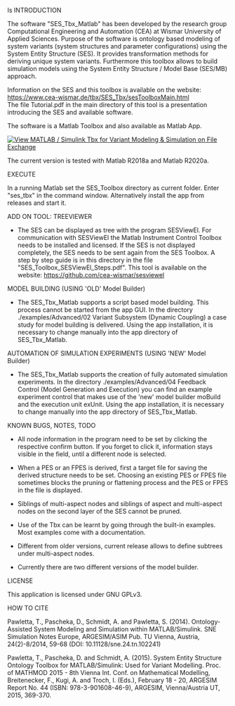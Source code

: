 Is INTRODUCTION

The software "SES_Tbx_Matlab" has been developed by the research group
Computational Engineering and Automation (CEA) at Wismar University of Applied Sciences.
Purpose of the software is ontology based modeling of system variants
(system structures and parameter configurations) using
the System Entity Structure (SES). It provides transformation methods for deriving
unique system variants.
Furthermore this toolbox allows to build simulation models using the System Entity
Structure / Model Base (SES/MB) approach.

Information on the SES and this toolbox is available on the website:  
https://www.cea-wismar.de/tbx/SES_Tbx/sesToolboxMain.html  
The file Tutorial.pdf in the main directory of this tool is a presentation introducing the
SES and available software.

The software is a Matlab Toolbox and also available as Matlab App.

[![View MATLAB / Simulink Tbx for Variant Modeling & Simulation on File Exchange](https://www.mathworks.com/matlabcentral/images/matlab-file-exchange.svg)](https://de.mathworks.com/matlabcentral/fileexchange/68531-matlab-simulink-tbx-for-variant-modeling-simulation)

The current version is tested with
Matlab R2018a and Matlab R2020a.

EXECUTE

In a running Matlab set the SES_Toolbox directory as current folder.
Enter "ses_tbx" in the command window.
Alternatively install the app from releases and start it.

ADD ON TOOL: TREEVIEWER

- The SES can be displayed as tree with the program SESViewEl. For communication
with SESViewEl the Matlab Instrument Control Toolbox needs to be installed and
licensed. If the SES is not displayed completely, the SES needs to be sent again
from the SES Toolbox. A step by step guide is in this directory in the file 
"SES_Toolbox_SESViewEl_Steps.pdf". This tool is available on the website:
https://github.com/cea-wismar/sesviewel

MODEL BUILDING (USING 'OLD' Model Builder)

- The SES_Tbx_Matlab supports a script based model building. This process cannot
be started from the app GUI. In the directory ./examples/Advanced/02 Variant Subsystem (Dynamic Coupling) a
case study for model building is delivered. Using the app installation, it is
necessary to change manually into the app directory of SES_Tbx_Matlab.

AUTOMATION OF SIMULATION EXPERIMENTS (USING 'NEW' Model Builder)

- The SES_Tbx_Matlab supports the creation of fully automated simulation experiments.
In the directory ./examples/Advanced/04 Feedback Control (Model Generation and Execution) you can find an example
experiment control that makes use of the 'new' model builder moBuild and the execution unit exUnit.
Using the app installation, it is
necessary to change manually into the app directory of SES_Tbx_Matlab.


KNOWN BUGS, NOTES, TODO

- All node information in the program need to be set by clicking the respective
confirm button. If you forget to click it, information stays visible in the
field, until a different node is selected.

- When a PES or an FPES is derived, first a target file for saving the derived
structure needs to be set. Choosing an existing PES or FPES file sometimes blocks
the pruning or flattening process and the PES or FPES in the file is displayed.

- Siblings of multi-aspect nodes and siblings of aspect and multi-aspect nodes on
the second layer of the SES cannot be pruned.

- Use of the Tbx can be learnt by going through the built-in examples.
Most examples come with a documentation.

- Different from older versions, current release allows to define subtrees under multi-aspect nodes.

- Currently there are two different versions of the model builder.

LICENSE

This application is licensed under GNU GPLv3.

HOW TO CITE

Pawletta, T., Pascheka, D., Schmidt, A. and Pawletta, S. (2014). Ontology-Assisted
System Modeling and Simulation within MATLAB/Simulink. SNE Simulation Notes Europe,
ARGESIM/ASIM Pub. TU Vienna, Austria, 24(2)-8/2014, 59-68
(DOI: 10.11128/sne.24.tn.102241) 

Pawletta, T., Pascheka, D. and Schmidt, A. (2015). System Entity Structure Ontology
Toolbox for MATLAB/Simulink: Used for Variant Modelling. Proc. of MATHMOD 2015 - 8th
Vienna Int. Conf. on Mathematical Modelling, Breitenecker, F., Kugi, A. and Troch, I.
(Eds.), February 18 - 20, ARGESIM Report No. 44 (ISBN: 978-3-901608-46-9), ARGESIM,
Vienna/Austria UT, 2015, 369-370. 
